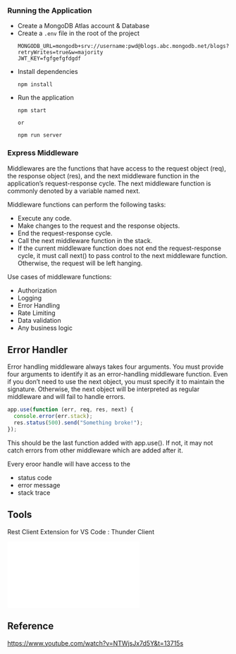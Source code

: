 ### Running the Application

- Create a MongoDB Atlas account & Database
- Create a `.env` file in the root of the project
  ```
  MONGODB_URL=mongodb+srv://username:pwd@blogs.abc.mongodb.net/blogs?retryWrites=true&w=majority
  JWT_KEY=fgfgefgfdgdf
  ```
- Install dependencies
  ```
  npm install
  ```
- Run the application
  ```
  npm start

  or

  npm run server
  
  ```

### Express Middleware

Middlewares are the functions that have access to the request object (req), the response object (res), and the next middleware function in the application’s request-response cycle. The next middleware function is commonly denoted by a variable named next.

Middleware functions can perform the following tasks:

- Execute any code.
- Make changes to the request and the response objects.
- End the request-response cycle.
- Call the next middleware function in the stack.
- If the current middleware function does not end the request-response cycle, it must call next() to pass control to the next middleware function. Otherwise, the request will be left hanging.

Use cases of middleware functions:

- Authorization
- Logging
- Error Handling
- Rate Limiting
- Data validation
- Any business logic

## Error Handler

Error handling middleware always takes four arguments. You must provide four arguments to identify it as an error-handling middleware function. Even if you don’t need to use the next object, you must specify it to maintain the signature. Otherwise, the next object will be interpreted as regular middleware and will fail to handle errors.

```js
app.use(function (err, req, res, next) {
  console.error(err.stack);
  res.status(500).send("Something broke!");
});
```

This should be the last function added with app.use(). If not, it may not catch errors from other middleware which are added after it.

Every eroor handle will have access to the 
- status code
- error message
- stack trace


## Tools 

Rest Client Extension for VS Code : Thunder Client

![Thunder Client Collections / APIs](./thunder-collection_BlogAPIs.json)

## Reference

https://www.youtube.com/watch?v=NTWjsJx7d5Y&t=13715s


